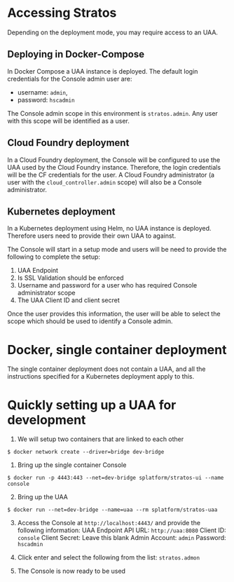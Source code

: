 # Accessing Stratos

Depending on the deployment mode, you may require access to an UAA.

## Deploying in Docker-Compose

In Docker Compose a UAA instance is deployed.
The default login credentials for the Console admin user are:

 - username: `admin`,
 - password: `hscadmin`

The Console admin scope in this environment is `stratos.admin`. Any user with this scope will be identified as a user.


## Cloud Foundry deployment

In a Cloud Foundry deployment, the Console will be configured to use the UAA used by the Cloud Foundry instance.
Therefore, the login credentials will be the CF credentials for the user. A Cloud Foundry administrator (a user with the `cloud_controller.admin` scope) will also be a Console administrator.

## Kubernetes deployment

In a Kubernetes deployment using Helm, no UAA instance is deployed. Therefore users need to provide their own UAA to against.

The Console will start in a setup mode and users will be need to provide the following to complete the setup:
1. UAA Endpoint
2. Is SSL Validation should be enforced
3. Username and password for a user who has required Console administrator scope
4. The UAA Client ID and client secret

Once the user provides this information, the user will be able to select the scope which should be used to identify a Console admin.

# Docker, single container deployment

The single container deployment does not contain a UAA, and all the instructions specified for a Kubernetes deployment apply to this.

# Quickly setting up a UAA for development

1. We will setup two containers that are linked to each other
```
$ docker network create --driver=bridge dev-bridge
```

1. Bring up the single container Console
```
$ docker run -p 4443:443 --net=dev-bridge splatform/stratos-ui --name console
```

2. Bring up the UAA
```
$ docker run --net=dev-bridge --name=uaa --rm splatform/stratos-uaa
```

3. Access the Console at `http://localhost:4443/` and provide the following information:
UAA Endpoint API URL:  `http://uaa:8080`
Client ID: `console`
Client Secret: Leave this blank
Admin Account: `admin`
Password: `hscadmin`

4. Click enter and select the following from the list:
`stratos.admon`

5. The Console is now ready to be used
